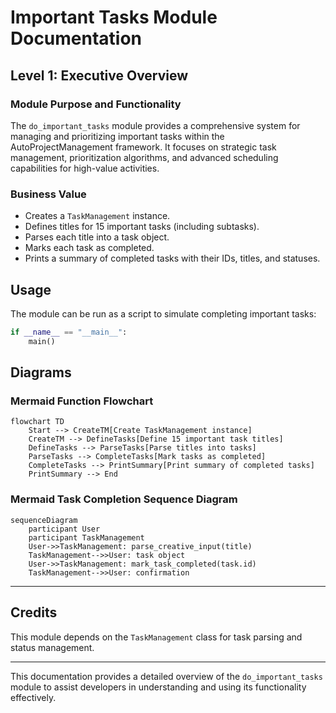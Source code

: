 # Important Tasks Module Documentation

## Level 1: Executive Overview

### Module Purpose and Functionality
The `do_important_tasks` module provides a comprehensive system for managing and prioritizing important tasks within the AutoProjectManagement framework. It focuses on strategic task management, prioritization algorithms, and advanced scheduling capabilities for high-value activities.

### Business Value
  - Creates a `TaskManagement` instance.
  - Defines titles for 15 important tasks (including subtasks).
  - Parses each title into a task object.
  - Marks each task as completed.
  - Prints a summary of completed tasks with their IDs, titles, and statuses.

## Usage
The module can be run as a script to simulate completing important tasks:

```python
if __name__ == "__main__":
    main()
```

## Diagrams

### Mermaid Function Flowchart

```mermaid
flowchart TD
    Start --> CreateTM[Create TaskManagement instance]
    CreateTM --> DefineTasks[Define 15 important task titles]
    DefineTasks --> ParseTasks[Parse titles into tasks]
    ParseTasks --> CompleteTasks[Mark tasks as completed]
    CompleteTasks --> PrintSummary[Print summary of completed tasks]
    PrintSummary --> End
```

### Mermaid Task Completion Sequence Diagram

```mermaid
sequenceDiagram
    participant User
    participant TaskManagement
    User->>TaskManagement: parse_creative_input(title)
    TaskManagement-->>User: task object
    User->>TaskManagement: mark_task_completed(task.id)
    TaskManagement-->>User: confirmation
```

---

## Credits

This module depends on the `TaskManagement` class for task parsing and status management.

---

This documentation provides a detailed overview of the `do_important_tasks` module to assist developers in understanding and using its functionality effectively.
